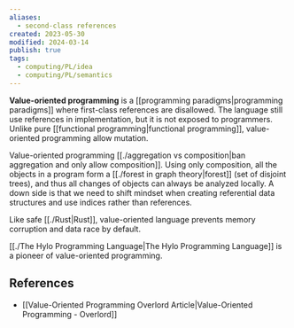 ```yaml
---
aliases:
  - second-class references
created: 2023-05-30
modified: 2024-03-14
publish: true
tags:
  - computing/PL/idea
  - computing/PL/semantics
---
```


**Value-oriented programming** is a [[programming paradigms|programming paradigms]] where first-class references are disallowed. The language still use references in implementation, but it is not exposed to programmers. Unlike pure [[functional programming|functional programming]], value-oriented programming allow mutation.

Value-oriented programming [[./aggregation vs composition|ban aggregation and only allow composition]]. Using only composition, all the objects in a program form a [[./forest in graph theory|forest]] (set of disjoint trees), and thus all changes of objects can always be analyzed locally. A down side is that we need to shift mindset when creating referential data structures and use indices rather than references.

Like safe [[./Rust|Rust]], value-oriented language prevents memory corruption and data race by default.

[[./The Hylo Programming Language|The Hylo Programming Language]] is a pioneer of value-oriented programming.

## References
- [[Value-Oriented Programming Overlord Article|Value-Oriented Programming - Overlord]]